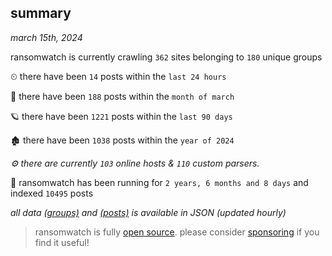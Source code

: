 
## summary
_march 15th, 2024_

ransomwatch is currently crawling `362` sites belonging to `180` unique groups

⏲ there have been `14` posts within the `last 24 hours`

🦈 there have been `188` posts within the `month of march`

🪐 there have been `1221` posts within the `last 90 days`

🏚 there have been `1038` posts within the `year of 2024`

_⚙️ there are currently `103` online hosts & `110` custom parsers._

🦕 ransomwatch has been running for `2 years, 6 months and 8 days` and indexed `10495` posts

_all data  [(groups)](http://ransomwhat.telemetry.ltd/groups) and [(posts)](http://ransomwhat.telemetry.ltd/posts) is available in JSON (updated hourly)_

> ransomwatch is fully [open source](https://github.com/joshhighet/ransomwatch#ransomwatch--). please consider [sponsoring](https://github.com/sponsors/joshhighet) if you find it useful!
